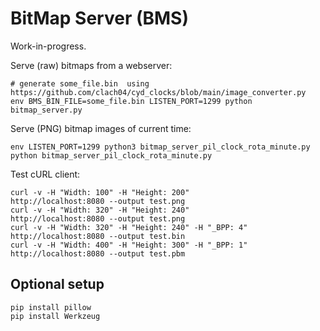 # BitMap Server (BMS)

Work-in-progress.

Serve (raw) bitmaps from a webserver:

    # generate some_file.bin  using https://github.com/clach04/cyd_clocks/blob/main/image_converter.py
    env BMS_BIN_FILE=some_file.bin LISTEN_PORT=1299 python bitmap_server.py

Serve (PNG) bitmap images of current time:

    env LISTEN_PORT=1299 python3 bitmap_server_pil_clock_rota_minute.py
    python bitmap_server_pil_clock_rota_minute.py

Test cURL client:

    curl -v -H "Width: 100" -H "Height: 200"                http://localhost:8080 --output test.png
    curl -v -H "Width: 320" -H "Height: 240"                http://localhost:8080 --output test.png
    curl -v -H "Width: 320" -H "Height: 240" -H "_BPP: 4"   http://localhost:8080 --output test.bin
    curl -v -H "Width: 400" -H "Height: 300" -H "_BPP: 1"   http://localhost:8080 --output test.pbm

## Optional setup


    pip install pillow
    pip install Werkzeug

